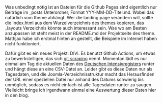 Was unbedingt nötig ist an Dateien für die Github Pages sind eigentlich nur Beiträge im _posts Unterordner, Format YYY-MM-DD-Titel.md. Wobei das natürlich vom theme abhängt.
Wer die landing page verändern will, sollte die index.html aus dem Wurzelverzeichnis des themes kopieren, das _layouts Verzeichnis könnte auch interessant sein. Was wo am Besten anzupassen ist steht meist in der README.md der Projektseite des theme. 
Mathjax habe ich erstmal hinten an gestellt, die Beispiele im Internet haben nicht funktioniert.

Dafür gibt es ein neues Projekt: DIVI. Es benutzt Github Actions, um etwas zu bewerkstelligen, das sich [git scraping](https://simonwillison.net/2020/Oct/9/git-scraping/) nennt.
Momentan lädt es nur einmal am Tag die aktuellen Daten des [Deutschen Intensivregisters](www.divi.de) runter und hängt diese an eine CSV-Datei an.
Leider gibt es diese Daten nur als Tagesdaten, und die Joomla-Verzeichnisstruktur macht das Herausfinden der URL einer speziellen Datei nur anhand des Datums
schwierig bis unmöglich, sodass es nicht einfach ist alle Tagesdaten runter zu saugen. Vielleicht bringe ich irgendwann einmal eine Auswertung dieser Daten hier in den blog.
